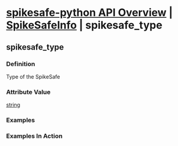 # [spikesafe-python API Overview](/spikesafe_python_lib_docs/README.md) | [SpikeSafeInfo](/spikesafe_python_lib_docs/SpikeSafeInfo/README.md) | spikesafe_type

## spikesafe_type

### Definition
Type of the SpikeSafe

### Attribute Value
[string](https://docs.python.org/3/library/string.html)  

### Examples

### Examples In Action